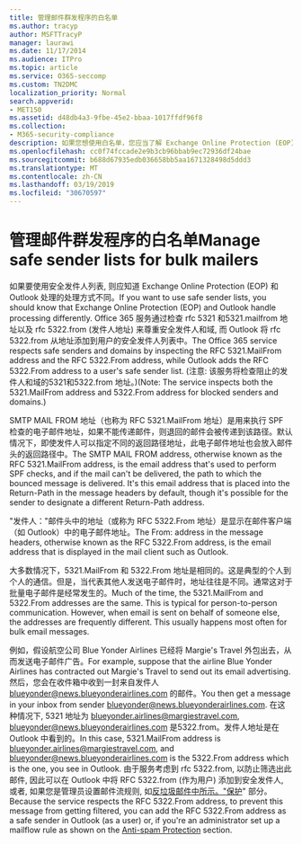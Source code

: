```yaml
---
title: 管理邮件群发程序的白名单
ms.author: tracyp
author: MSFTTracyP
manager: laurawi
ms.date: 11/17/2014
ms.audience: ITPro
ms.topic: article
ms.service: O365-seccomp
ms.custom: TN2DMC
localization_priority: Normal
search.appverid:
- MET150
ms.assetid: d48db4a3-9fbe-45e2-bbaa-1017ffdf96f8
ms.collection:
- M365-security-compliance
description: 如果您想使用白名单，您应当了解 Exchange Online Protection (EOP) 和 Outlook 处理进程的方式是不同的。通过检查 RFC 5321.MailFrom 地址和 RFC 5322.From 地址，服务遵守白名单和安全域，而 Outlook 将 RFC 5322.From 地址添加到用户的白名单中。（注意：服务对黑名单和阻止域检查 5321.MailFrom 地址和 5322.From 地址。）
ms.openlocfilehash: cc0f74fccade2e9b3cb96bbab9ec72936df24bae
ms.sourcegitcommit: b688d67935edb036658bb5aa1671328498d5ddd3
ms.translationtype: MT
ms.contentlocale: zh-CN
ms.lasthandoff: 03/19/2019
ms.locfileid: "30670597"
---
```

# <a name="manage-safe-sender-lists-for-bulk-mailers"></a><span data-ttu-id="9e8e9-105">管理邮件群发程序的白名单</span><span class="sxs-lookup"><span data-stu-id="9e8e9-105">Manage safe sender lists for bulk mailers</span></span>

<span data-ttu-id="9e8e9-106">如果要使用安全发件人列表, 则应知道 Exchange Online Protection (EOP) 和 Outlook 处理的处理方式不同。</span><span class="sxs-lookup"><span data-stu-id="9e8e9-106">If you want to use safe sender lists, you should know that Exchange Online Protection (EOP) and Outlook handle processing differently.</span></span> <span data-ttu-id="9e8e9-107">Office 365 服务通过检查 rfc 5321 和5321.mailfrom 地址以及 rfc 5322.from (发件人地址) 来尊重安全发件人和域, 而 Outlook 将 rfc 5322.from 从地址添加到用户的安全发件人列表中。</span><span class="sxs-lookup"><span data-stu-id="9e8e9-107">The Office 365 service respects safe senders and domains by inspecting the RFC 5321.MailFrom address and the RFC 5322.From address, while Outlook adds the RFC 5322.From address to a user's safe sender list.</span></span> <span data-ttu-id="9e8e9-108">(注意: 该服务将检查阻止的发件人和域的5321和5322.from 地址。)</span><span class="sxs-lookup"><span data-stu-id="9e8e9-108">(Note: The service inspects both the 5321.MailFrom address and 5322.From address for blocked senders and domains.)</span></span>
  
<span data-ttu-id="9e8e9-p103">SMTP MAIL FROM 地址（也称为 RFC 5321.MailFrom 地址）是用来执行 SPF 检查的电子邮件地址，如果不能传递邮件，则退回的邮件会被传递到该路径。默认情况下，即使发件人可以指定不同的返回路径地址，此电子邮件地址也会放入邮件头的返回路径中。</span><span class="sxs-lookup"><span data-stu-id="9e8e9-p103">The SMTP MAIL FROM address, otherwise known as the RFC 5321.MailFrom address, is the email address that's used to perform SPF checks, and if the mail can't be delivered, the path to which the bounced message is delivered. It's this email address that is placed into the Return-Path in the message headers by default, though it's possible for the sender to designate a different Return-Path address.</span></span>
  
<span data-ttu-id="9e8e9-111">"发件人："邮件头中的地址（或称为 RFC 5322.From 地址）是显示在邮件客户端（如 Outlook）中的电子邮件地址。</span><span class="sxs-lookup"><span data-stu-id="9e8e9-111">The From: address in the message headers, otherwise known as the RFC 5322.From address, is the email address that is displayed in the mail client such as Outlook.</span></span>
  
<span data-ttu-id="9e8e9-p104">大多数情况下，5321.MailFrom 和 5322.From 地址是相同的。这是典型的个人到个人的通信。但是，当代表其他人发送电子邮件时，地址往往是不同。通常这对于批量电子邮件是经常发生的。</span><span class="sxs-lookup"><span data-stu-id="9e8e9-p104">Much of the time, the 5321.MailFrom and 5322.From addresses are the same. This is typical for person-to-person communication. However, when email is sent on behalf of someone else, the addresses are frequently different. This usually happens most often for bulk email messages.</span></span>
  
<span data-ttu-id="9e8e9-116">例如，假设航空公司 Blue Yonder Airlines 已经将 Margie's Travel 外包出去，从而发送电子邮件广告。</span><span class="sxs-lookup"><span data-stu-id="9e8e9-116">For example, suppose that the airline Blue Yonder Airlines has contracted out Margie's Travel to send out its email advertising.</span></span> <span data-ttu-id="9e8e9-117">然后，您会在收件箱中收到一封来自发件人 blueyonder@news.blueyonderairlines.com 的邮件。</span><span class="sxs-lookup"><span data-stu-id="9e8e9-117">You then get a message in your inbox from sender blueyonder@news.blueyonderairlines.com.</span></span> <span data-ttu-id="9e8e9-118">在这种情况下, 5321 地址为 blueyonder.airlines@margiestravel.com, blueyonder@news.blueyonderairlines.com 是5322.from。发件人地址是在 Outlook 中看到的。</span><span class="sxs-lookup"><span data-stu-id="9e8e9-118">In this case, 5321.MailFrom address is blueyonder.airlines@margiestravel.com, and blueyonder@news.blueyonderairlines.com is the 5322.From address which is the one, you see in Outlook.</span></span> <span data-ttu-id="9e8e9-119">由于服务考虑到 rfc 5322.from, 以防止筛选出此邮件, 因此可以在 Outlook 中将 RFC 5322.from (作为用户) 添加到安全发件人, 或者, 如果您是管理员设置邮件流规则, 如[反垃圾邮件中所示。"保护](anti-spam-protection.md)" 部分。</span><span class="sxs-lookup"><span data-stu-id="9e8e9-119">Because the service respects the RFC 5322.From address, to prevent this message from getting filtered, you can add the RFC 5322.From address as a safe sender in Outlook (as a user) or, if you're an administrator set up a mailflow rule as shown on the [Anti-spam Protection](anti-spam-protection.md) section.</span></span>
  


